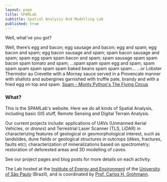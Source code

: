 ```yaml
---
layout: page
title: SPAMLab
subtitle: Spatial Analysis And Modelling Lab
published: true
---
```


Well, what’ve you got?

Well, there’s egg and bacon; egg sausage and bacon; egg and spam; egg bacon and spam; egg bacon sausage and spam; spam bacon sausage and spam; spam egg spam spam bacon and spam; spam sausage spam spam bacon spam tomato and spam;
…spam spam spam egg and spam; spam spam spam spam spam spam baked beans spam spam spam…
…or Lobster Thermidor au Crevette with a Mornay sauce served in a Provencale manner with shallots and aubergines garnished with truffle pate, brandy and with a fried egg on top and spam. [Spam - Monty Python's The Flying Circus](https://youtu.be/M_eYSuPKP3Y)


### What?

This is the SPAMLab's website. Here we do all kinds of Spatial Analysis, including basic GIS stuff, Remote Sensing and Digital Terrain Analysis.

Our current projects include: applications of UAVs (Unmanned Aerial Vehicles, or _drones_) and Terrestrial Laser Scanner (TLS, LiDAR) in characterizing features of geological or geomorphological interest, such as landslides, dune fields or geological structures in outcrops (dikes, fractures, faults etc); characterization of mineralizations based on spectrometry; restoration of deforested areas and 3D modelling of caves.

See our project pages and blog posts for more details on each activity.

The Lab hosted at the [Institute of Energy and Environment](http://www.iee.usp.br) of the [University of São Paulo](http://www.usp.br) (Brazil), and is coordinated by [Prof. Carlos H. Grohmann](http://carlosgrohmann.com).
